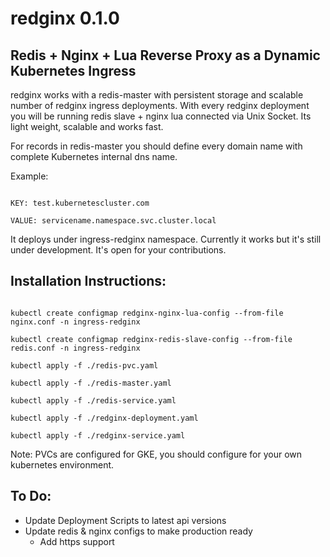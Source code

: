 # redginx 0.1.0

Redis + Nginx + Lua Reverse Proxy as a Dynamic Kubernetes Ingress
-------------------


redginx works with a redis-master with persistent storage and scalable number of redginx ingress deployments. With every redginx deployment you will be running redis slave + nginx lua connected via Unix Socket. Its light weight, scalable and works fast.

For records in redis-master you should define every domain name with complete Kubernetes internal dns name.

Example:
```

KEY: test.kubernetescluster.com

VALUE: servicename.namespace.svc.cluster.local

```
It deploys under ingress-redginx namespace.
Currently it works but it's still under development. It's open for your contributions.

Installation Instructions:
-------------------

```kubectl apply -f ./redginx-ns.yaml

kubectl create configmap redginx-nginx-lua-config --from-file nginx.conf -n ingress-redginx

kubectl create configmap redginx-redis-slave-config --from-file redis.conf -n ingress-redginx

kubectl apply -f ./redis-pvc.yaml

kubectl apply -f ./redis-master.yaml

kubectl apply -f ./redis-service.yaml

kubectl apply -f ./redginx-deployment.yaml

kubectl apply -f ./redginx-service.yaml

```

Note: PVCs are configured for GKE, you should configure for your own kubernetes environment.


To Do:
-------------------

- Update Deployment Scripts to latest api versions
- Update redis & nginx configs to make production ready
  - Add https support
